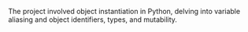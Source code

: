 The project involved object instantiation in Python, delving into variable aliasing and object identifiers, types, and mutability.
